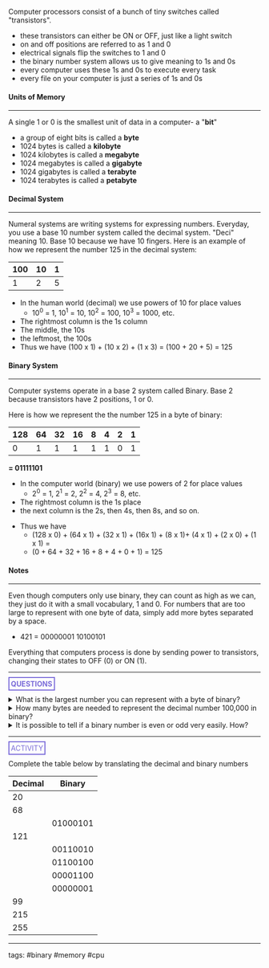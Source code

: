 Computer processors consist of a bunch of tiny switches called "transistors".
* these transistors can either be ON or OFF, just like a light switch
* on and off positions are referred to as 1 and 0
* electrical signals flip the switches to 1 and 0
* the binary number system allows us to give meaning to 1s and 0s
* every computer uses these 1s and 0s to execute every task
* every file on your computer is just a series of 1s and 0s
#### Units of Memory
<hr>

A single 1 or 0 is the smallest unit of data in a computer- a "**bit**"
* a group of eight bits is called a **byte**
* 1024 bytes is called a **kilobyte**
* 1024 kilobytes is called a **megabyte**
* 1024 megabytes is called a **gigabyte**
* 1024 gigabytes is called a **terabyte**
* 1024 terabytes is called a **petabyte**

#### Decimal System
<hr>

Numeral systems are writing systems for expressing numbers. Everyday, you use a base 10 number system called the decimal system. "Deci" meaning 10. Base 10 because we have 10 fingers. Here is an example of how we represent the number 125 in the decimal system:

| 100 | 10  | 1   |
| --- | --- | --- |
| 1   | 2   | 5   |

* In the human world (decimal) we use powers of 10 for place values
	* 10<sup>0</sup> = 1, 10<sup>1</sup> = 10, 10<sup>2</sup> = 100, 10<sup>3</sup> = 1000, etc.
* The rightmost column is the 1s column
* The middle, the 10s
* the leftmost, the 100s
* Thus we have (100 x 1) + (10 x 2) + (1 x 3) = (100 + 20 + 5) = 125

#### Binary System
<hr>

Computer systems operate in a base 2 system called Binary. Base 2 because transistors have 2 positions, 1 or 0. 

Here is how we represent the the number 125 in a byte of binary:

| 128 | 64  | 32  | 16  | 8   | 4   | 2   | 1   |
| --- | --- | --- | --- | --- | --- | --- | --- |
| 0   | 1   | 1   | 1   | 1   | 1   | 0   | 1   |

**= 01111101**

-   In the computer world (binary) we use powers of 2 for place values
    - 2<sup>0</sup> = 1, 2<sup>1</sup> = 2, 2<sup>2</sup> = 4, 2<sup>3</sup> = 8, etc.
- The rightmost column is the 1s place
- the next column is the 2s, then 4s, then 8s, and so on.
* Thus we have 
	* (128 x 0) + (64 x 1) + (32 x 1) + (16x 1) + (8 x 1)+ (4 x 1) + (2 x 0) + (1 x 1) =
	* (0 + 64 + 32 + 16 + 8 + 4 + 0 + 1) = 125

#### Notes
<hr>

Even though computers only use binary, they can count as high as we can, they just do it with a small vocabulary, 1 and 0.  For numbers that are too large to represent with one byte of data, simply add more bytes separated by a space.
* 421 = 00000001 10100101

Everything that computers process is done by sending power to transistors, changing their states to OFF (0) or ON (1).

<hr>

**<span style="color: #7b6cd9; border: 2px solid #7b6cd9; padding: 3px">QUESTIONS</span>**

<details>
	<summary>What is the largest number you can represent with a byte of binary?</summary>
		<p style="font-style: italic">11111111 = 255</p>
</details>


<details>
	<summary>How many bytes are needed to represent the decimal number 100,000 in binary?</summary>
		<p style="font-style: italic">00000001 10000110 10100000 = 3 bytes</p>
</details>


<details>
	<summary>It is possible to tell if a binary number is even or odd very easily. How?</summary>
		<p style="font-style: italic">If the rightmost digit is a one, the number is odd. If its a zero, its even.</p>
</details>

<hr>

<span style="color: #7b6cd9; border: 2px solid #7b6cd9; padding: 3px">ACTIVITY</span>

Complete the table below by translating the decimal and binary numbers

| Decimal | Binary   |
| ------- | -------- |
| 20      |          |
| 68      |          |
|         | 01000101 |
| 121     |          |
|         | 00110010 |
|         | 01100100 |
|         | 00001100 |
|         | 00000001 |
| 99      |          |
| 215     |          |
| 255     |          |

<hr>

tags: #binary #memory #cpu